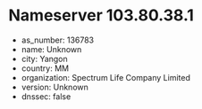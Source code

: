 # Nameserver 103.80.38.1

* as_number: 136783
* name: Unknown
* city: Yangon
* country: MM
* organization: Spectrum Life Company Limited
* version: Unknown
* dnssec: false
